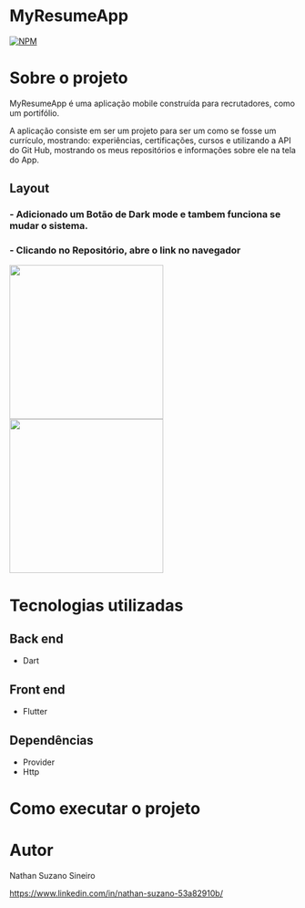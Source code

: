 # MyResumeApp
[![NPM](https://img.shields.io/npm/l/react)](https://github.com/NSuzano/Meu-Curriculo/blob/master/LICENCE) 

# Sobre o projeto


MyResumeApp é uma aplicação mobile construída para recrutadores, como um portifólio.

A aplicação consiste em ser um projeto para ser um como se fosse um currículo, mostrando: experiências, certificações, cursos e utilizando a API do Git Hub, mostrando os meus repositórios e informações sobre ele na tela do App.

## Layout 

### - Adicionado um Botão de Dark mode e tambem funciona se mudar o sistema.

### - Clicando no Repositório, abre o link no navegador

<img src="https://github.com/NSuzano/MyResumeApp/blob/master/assets/Screenshot_1672622725.png" width="270">        <img src="https://github.com/NSuzano/MyResumeApp/blob/master/assets/Screenshot_1672623876.png" width="270">




# Tecnologias utilizadas
## Back end
- Dart
## Front end
- Flutter
## Dependências
- Provider
- Http

# Como executar o projeto



# Autor

Nathan Suzano Sineiro

https://www.linkedin.com/in/nathan-suzano-53a82910b/

